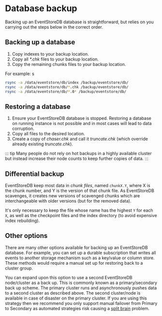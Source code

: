 # Database backup

Backing up an EventStoreDB database is straightforward, but relies on you carrying out the steps below in the correct order.

## Backing up a database

1. Copy indexes to your backup location.
2. Copy all _*.chk_ files to your backup location.
3. Copy the remaining chunks files to your backup location.

For example:
s
```bash
rsync -a /data/eventstore/db/index /backup/eventstore/db/
rsync -a /data/eventstore/db/*.chk /backup/eventstore/db/
rsync -a /data/eventstore/db/*.0* /backup/eventstore/db/
```

## Restoring a database

1.  Ensure your EventStoreDB database is stopped. Restoring a database on running instance is not possible and in most cases will lead to data corruption.
2.  Copy all files to the desired location.
3.  Create a copy of _chaser.chk_ and call it _truncate.chk_ (which override already existing _truncate.chk_).

::: tip
Many people do not rely on hot backups in a highly available cluster but instead increase their node counts to keep further copies of data.
:::

## Differential backup

EventStoreDB keep most data in _chunk files_, named `chunkX.Y`, where X is the chunk number, and Y is the version of that chunk file. As EventStoreDB scavenges, it creates new versions of scavenged chunks which are interchangeable with older versions (but for the removed data).

It's only necessary to keep the file whose name has the highest `Y` for each `X`, as well as the checkpoint files and the index directory (to avoid expensive index rebuilding).

## Other options

There are many other options available for backing up an EventStoreDB database. For example, you can set up a durable subscription that writes all events to another storage mechanism such as a key/value or column store. These methods would require a manual set up for restoring back to a cluster group.

You can expand upon this option to use a second EventStoreDB node/cluster as a back up. This is commonly known as a primary/secondary back up scheme. The primary cluster runs and asynchronously pushes data to a second cluster as described above. The second cluster/node is available in case of disaster on the primary cluster. If you are using this strategy then we recommend you only support manual failover from Primary to Secondary as automated strategies risk causing a [split brain](http://en.wikipedia.org/wiki/Split-brain_%28computing%29) problem.
